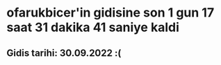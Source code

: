 # ofarukbicer'in gidisine son 1 gun 17 saat 31 dakika 41 saniye kaldi

## Gidis tarihi: 30.09.2022 :(